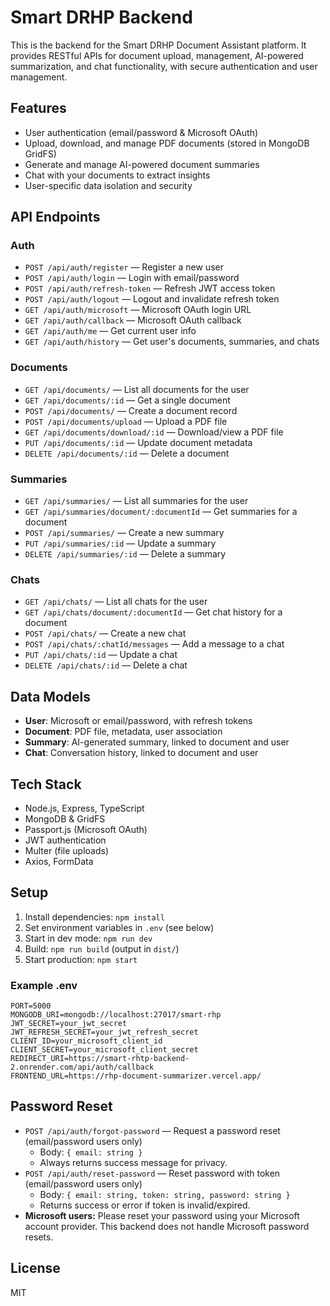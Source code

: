 # Smart DRHP Backend

This is the backend for the Smart DRHP Document Assistant platform. It provides RESTful APIs for document upload, management, AI-powered summarization, and chat functionality, with secure authentication and user management.

## Features

- User authentication (email/password & Microsoft OAuth)
- Upload, download, and manage PDF documents (stored in MongoDB GridFS)
- Generate and manage AI-powered document summaries
- Chat with your documents to extract insights
- User-specific data isolation and security

## API Endpoints

### Auth

- `POST /api/auth/register` — Register a new user
- `POST /api/auth/login` — Login with email/password
- `POST /api/auth/refresh-token` — Refresh JWT access token
- `POST /api/auth/logout` — Logout and invalidate refresh token
- `GET /api/auth/microsoft` — Microsoft OAuth login URL
- `GET /api/auth/callback` — Microsoft OAuth callback
- `GET /api/auth/me` — Get current user info
- `GET /api/auth/history` — Get user's documents, summaries, and chats

### Documents

- `GET /api/documents/` — List all documents for the user
- `GET /api/documents/:id` — Get a single document
- `POST /api/documents/` — Create a document record
- `POST /api/documents/upload` — Upload a PDF file
- `GET /api/documents/download/:id` — Download/view a PDF file
- `PUT /api/documents/:id` — Update document metadata
- `DELETE /api/documents/:id` — Delete a document

### Summaries

- `GET /api/summaries/` — List all summaries for the user
- `GET /api/summaries/document/:documentId` — Get summaries for a document
- `POST /api/summaries/` — Create a new summary
- `PUT /api/summaries/:id` — Update a summary
- `DELETE /api/summaries/:id` — Delete a summary

### Chats

- `GET /api/chats/` — List all chats for the user
- `GET /api/chats/document/:documentId` — Get chat history for a document
- `POST /api/chats/` — Create a new chat
- `POST /api/chats/:chatId/messages` — Add a message to a chat
- `PUT /api/chats/:id` — Update a chat
- `DELETE /api/chats/:id` — Delete a chat

## Data Models

- **User**: Microsoft or email/password, with refresh tokens
- **Document**: PDF file, metadata, user association
- **Summary**: AI-generated summary, linked to document and user
- **Chat**: Conversation history, linked to document and user

## Tech Stack

- Node.js, Express, TypeScript
- MongoDB & GridFS
- Passport.js (Microsoft OAuth)
- JWT authentication
- Multer (file uploads)
- Axios, FormData

## Setup

1. Install dependencies: `npm install`
2. Set environment variables in `.env` (see below)
3. Start in dev mode: `npm run dev`
4. Build: `npm run build` (output in `dist/`)
5. Start production: `npm start`

### Example .env

```
PORT=5000
MONGODB_URI=mongodb://localhost:27017/smart-rhp
JWT_SECRET=your_jwt_secret
JWT_REFRESH_SECRET=your_jwt_refresh_secret
CLIENT_ID=your_microsoft_client_id
CLIENT_SECRET=your_microsoft_client_secret
REDIRECT_URI=https://smart-rhtp-backend-2.onrender.com/api/auth/callback
FRONTEND_URL=https://rhp-document-summarizer.vercel.app/
```

## Password Reset

- `POST /api/auth/forgot-password` — Request a password reset (email/password users only)
  - Body: `{ email: string }`
  - Always returns success message for privacy.
- `POST /api/auth/reset-password` — Reset password with token (email/password users only)
  - Body: `{ email: string, token: string, password: string }`
  - Returns success or error if token is invalid/expired.
- **Microsoft users:** Please reset your password using your Microsoft account provider. This backend does not handle Microsoft password resets.

## License

MIT
